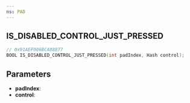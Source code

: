 ```yaml
---
ns: PAD
---
```

## IS_DISABLED_CONTROL_JUST_PRESSED

```c
// 0x91AEF906BCA88877
BOOL IS_DISABLED_CONTROL_JUST_PRESSED(int padIndex, Hash control);
```

## Parameters
* **padIndex**:
* **control**:
